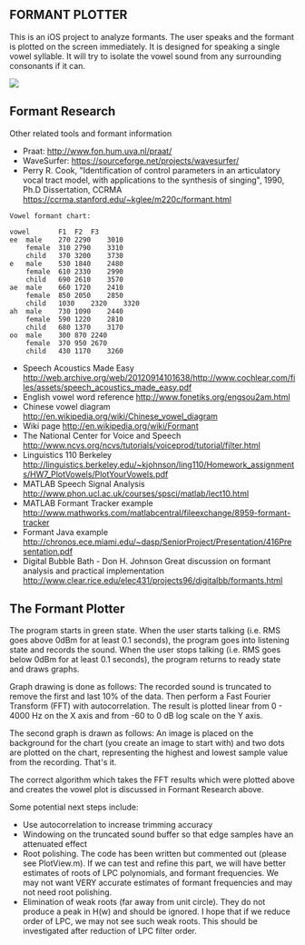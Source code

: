 FORMANT PLOTTER
------------------------

This is an iOS project to analyze formants. The user speaks and the formant is plotted on the screen immediately. It is designed for speaking a single vowel syllable. It will try to isolate the vowel sound from any surrounding consonants if it can.

<img src="http://i.imgur.com/PnmTS53.png">


Formant Research
------------------------

Other related tools and formant information

  * Praat: http://www.fon.hum.uva.nl/praat/
  * WaveSurfer: https://sourceforge.net/projects/wavesurfer/
  * Perry R. Cook, "Identification of control parameters in an articulatory vocal tract model, with applications to the synthesis of singing", 1990, Ph.D Dissertation, CCRMA
    https://ccrma.stanford.edu/~kglee/m220c/formant.html

````
Vowel formant chart:

vowel		F1	F2	F3
ee	male	270	2290	3010
	female	310	2790	3310
	child	370	3200	3730
e	male	530	1840	2480
	female	610	2330	2990
	child	690	2610	3570
ae	male	660	1720	2410
	female	850	2050	2850
	child	1030	2320	3320
ah	male	730	1090	2440
	female	590	1220	2810
	child	680	1370	3170
oo	male	300	870	2240
	female	370	950	2670
	child	430	1170	3260
````

  * Speech Acoustics Made Easy http://web.archive.org/web/20120914101638/http://www.cochlear.com/files/assets/speech_acoustics_made_easy.pdf
  * English vowel word reference http://www.fonetiks.org/engsou2am.html
  * Chinese vowel diagram http://en.wikipedia.org/wiki/Chinese_vowel_diagram
  * Wiki page http://en.wikipedia.org/wiki/Formant
  * The National Center for Voice and Speech http://www.ncvs.org/ncvs/tutorials/voiceprod/tutorial/filter.html
  * Linguistics 110 Berkeley http://linguistics.berkeley.edu/~kjohnson/ling110/Homework_assignments/HW7_PlotVowels/PlotYourVowels.pdf
  * MATLAB Speech Signal Analysis http://www.phon.ucl.ac.uk/courses/spsci/matlab/lect10.html
  * MATLAB Formant Tracker example http://www.mathworks.com/matlabcentral/fileexchange/8959-formant-tracker
  * Formant Java example http://chronos.ece.miami.edu/~dasp/SeniorProject/Presentation/416Presentation.pdf
  * Digital Bubble Bath - Don H. Johnson Great discussion on formant analysis and practical implementation http://www.clear.rice.edu/elec431/projects96/digitalbb/formants.html

The Formant Plotter
------------------------

The program starts in green state. When the user starts talking (i.e. RMS goes above 0dBm for at least 0.1 seconds), the program goes into listening state and records the sound. When the user stops talking (i.e. RMS goes below 0dBm for at least 0.1 seconds), the program returns to ready state and draws graphs.

Graph drawing is done as follows:
The recorded sound is truncated to remove the first and last 10% of the data. Then perform a Fast Fourier Transform (FFT) with autocorrelation. The result is plotted linear from 0 - 4000 Hz on the X axis and from -60 to 0 dB log scale on the Y axis.

The second graph is drawn as follows:
An image is placed on the background for the chart (you create an image to start with) and two dots are plotted on the chart, representing the highest and lowest sample value from the recording. That's it.

The correct algorithm which takes the FFT results which were plotted above and creates the vowel plot is discussed in Formant Research above.

Some potential next steps include:
* Use autocorrelation to increase trimming accuracy
* Windowing on the truncated sound buffer so that edge samples have an attenuated effect
* Root polishing. The code has been written but commented out (please see PlotView.m). If we can test and refine this part, we will have better estimates of roots of LPC polynomials, and formant frequencies. We may not want VERY accurate estimates of formant frequencies and may not need root polishing.
* Elimination of weak roots (far away from unit circle). They do not produce a peak in H(w) and should be ignored. I hope that if we reduce order of LPC, we may not see such weak roots. This should be investigated after reduction of LPC filter order.
